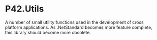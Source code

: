 # P42.Utils

A number of small utility functions used in the development of cross platform applications.  As .NetStandard becomes more feature complete, this library should become more obsolete.

